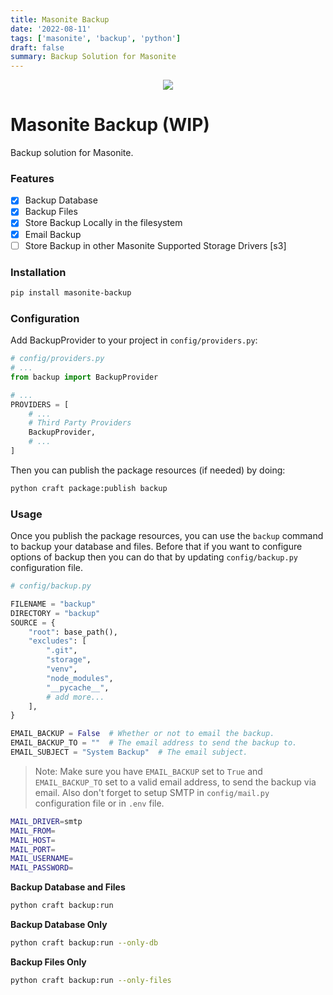 ```yaml
---
title: Masonite Backup
date: '2022-08-11'
tags: ['masonite', 'backup', 'python']
draft: false
summary: Backup Solution for Masonite
---
```


<p align="center">
  <img src="https://banners.beyondco.de/Masonite%20Backup.png?theme=light&packageManager=pip+install&packageName=masonite-backup&pattern=charlieBrown&style=style_2&description=Backup+solution+for+Masonite+Apps.&md=1&showWatermark=1&fontSize=100px&images=adjustments&widths=50&heights=50" />
</p>

# Masonite Backup (WIP)

Backup solution for Masonite.

### Features

- [x] Backup Database
- [x] Backup Files
- [x] Store Backup Locally in the filesystem
- [x] Email Backup
- [ ] Store Backup in other Masonite Supported Storage Drivers [s3]

### Installation

```bash
pip install masonite-backup
```

### Configuration

Add BackupProvider to your project in `config/providers.py`:

```python
# config/providers.py
# ...
from backup import BackupProvider

# ...
PROVIDERS = [
    # ...
    # Third Party Providers
    BackupProvider,
    # ...
]
```

Then you can publish the package resources (if needed) by doing:

```bash
python craft package:publish backup
```

### Usage

Once you publish the package resources, you can use the `backup` command to backup your database and files. Before that if you want to configure options of backup then you can do that by updating `config/backup.py` configuration file.

```python
# config/backup.py

FILENAME = "backup"
DIRECTORY = "backup"
SOURCE = {
    "root": base_path(),
    "excludes": [
        ".git",
        "storage",
        "venv",
        "node_modules",
        "__pycache__",
        # add more...
    ],
}

EMAIL_BACKUP = False  # Whether or not to email the backup.
EMAIL_BACKUP_TO = ""  # The email address to send the backup to.
EMAIL_SUBJECT = "System Backup"  # The email subject.
```

> Note: Make sure you have `EMAIL_BACKUP` set to `True` and `EMAIL_BACKUP_TO` set to a valid email address, to send the backup via email. Also don't forget to setup SMTP in `config/mail.py` configuration file or in `.env` file.

```sh
MAIL_DRIVER=smtp
MAIL_FROM=
MAIL_HOST=
MAIL_PORT=
MAIL_USERNAME=
MAIL_PASSWORD=
```

**Backup Database and Files**

```bash
python craft backup:run
```

**Backup Database Only**

```bash
python craft backup:run --only-db
```

**Backup Files Only**

```bash
python craft backup:run --only-files
```
